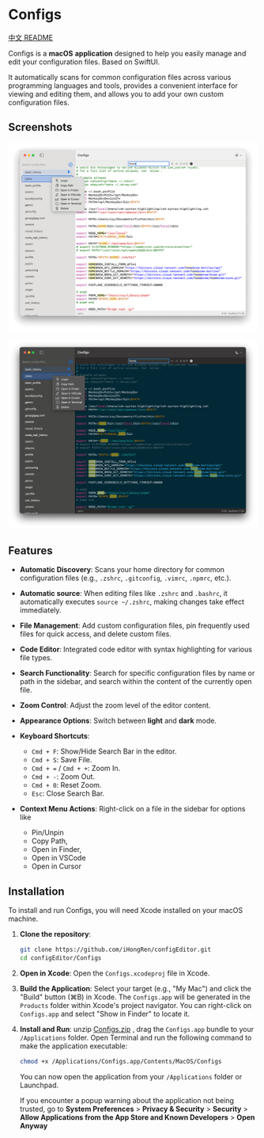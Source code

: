 # Configs

[中文 README](./README_zh.md)

Configs is a **macOS** **application** designed to help you easily manage and edit your configuration files. Based on SwiftUI.

It automatically scans for common configuration files across various programming languages and tools, provides a convenient interface for viewing and editing them, and allows you to add your own custom configuration files.


## Screenshots

![](./screenshots/light.png)

![](./screenshots/dark.png)


## Features

* **Automatic Discovery**: Scans your home directory for common configuration files (e.g., `.zshrc`, `.gitconfig`, `.vimrc`, `.npmrc`, etc.).
* **Automatic source**: When editing files like `.zshrc` and `.bashrc`, it automatically executes `source ~/.zshrc`, making changes take effect immediately.

* **File Management**: Add custom configuration files, pin frequently used files for quick access, and delete custom files.

* **Code Editor**: Integrated code editor with syntax highlighting for various file types.

* **Search Functionality**: Search for specific configuration files by name or path in the sidebar, and search within the content of the currently open file.

* **Zoom Control**: Adjust the zoom level of the editor content.

* **Appearance Options**: Switch between **light** and **dark** mode.

*   **Keyboard Shortcuts**:
    *   `Cmd + F`: Show/Hide Search Bar in the editor.
    *   `Cmd + S`: Save File.
    *   `Cmd + =` / `Cmd + +`: Zoom In.
    *   `Cmd + -`: Zoom Out.
    *   `Cmd + 0`: Reset Zoom.
    *   `Esc`: Close Search Bar.
    
* **Context Menu Actions**: Right-click on a file in the sidebar for options like 

    * Pin/Unpin 
    * Copy Path,
    * Open in Finder,
    * Open in VSCode
    * Open in Cursor

## Installation

To install and run Configs, you will need Xcode installed on your macOS machine.

1.  **Clone the repository**:
    ```bash
    git clone https://github.com/iHongRen/configEditor.git
    cd configEditor/Configs
    ```

2.  **Open in Xcode**:
    Open the `Configs.xcodeproj` file in Xcode.

3.  **Build the Application**:
    Select your target (e.g., "My Mac") and click the "Build" button (⌘B) in Xcode. The `Configs.app` will be generated in the `Products` folder within Xcode's project navigator. You can right-click on `Configs.app` and select "Show in Finder" to locate it.

4.  **Install and Run**:
    unzip [Configs.zip](https://github.com/iHongRen/configEditor/releases) , drag the `Configs.app` bundle to your `/Applications` folder.
    Open Terminal and run the following command to make the application executable:
    
    ```bash
    chmod +x /Applications/Configs.app/Contents/MacOS/Configs
    ```
    You can now open the application from your `/Applications` folder or Launchpad.
    
    If you encounter a popup warning about the application not being trusted, go to **System Preferences** > **Privacy & Security** > **Security** > **Allow Applications from the App Store and Known Developers** > **Open Anyway**

